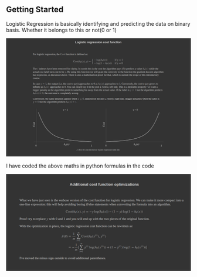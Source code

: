 ## Getting Started
Logistic Regression is basically identifying and predicting the data on binary basis. Whether it belongs to this or not(0 or 1)

![Logistics Maths](img1.png)

I have coded the above maths in python formulas in the code


![Logistics Maths](img2.png)
